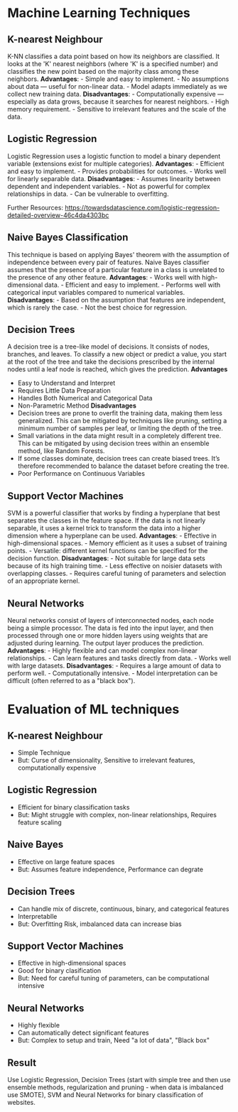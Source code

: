 # Machine Learning Techniques
## K-nearest Neighbour
K-NN classifies a data point based on how its neighbors are classified. It looks at the 'K' nearest neighbors (where 'K' is a specified number) and classifies the new point based on the majority class among these neighbors.
**Advantages**:
    - Simple and easy to implement.
    - No assumptions about data — useful for non-linear data.
    - Model adapts immediately as we collect new training data.
**Disadvantages**:
    - Computationally expensive — especially as data grows, because it searches for nearest neighbors.
    - High memory requirement.
    - Sensitive to irrelevant features and the scale of the data.

## Logistic Regression
Logistic Regression uses a logistic function to model a binary dependent variable (extensions exist for multiple categories).
**Advantages**:
    - Efficient and easy to implement.
    - Provides probabilities for outcomes.
    - Works well for linearly separable data.
**Disadvantages**:
    - Assumes linearity between dependent and independent variables.
    - Not as powerful for complex relationships in data.
    - Can be vulnerable to overfitting.

Further Resources:
https://towardsdatascience.com/logistic-regression-detailed-overview-46c4da4303bc

## Naive Bayes Classification
This technique is based on applying Bayes' theorem with the assumption of independence between every pair of features. Naive Bayes classifier assumes that the presence of a particular feature in a class is unrelated to the presence of any other feature.
**Advantages**:
    - Works well with high-dimensional data.
    - Efficient and easy to implement.
    - Performs well with categorical input variables compared to numerical variables.
**Disadvantages**:
    - Based on the assumption that features are independent, which is rarely the case.
    - Not the best choice for regression.

## Decision Trees
A decision tree is a tree-like model of decisions. It consists of nodes, branches, and leaves. To classify a new object or predict a value, you start at the root of the tree and take the decisions prescribed by the internal nodes until a leaf node is reached, which gives the prediction.
**Advantages**
- Easy to Understand and Interpret
- Requires Little Data Preparation
- Handles Both Numerical and Categorical Data
- Non-Parametric Method
**Disadvantages**
- Decision trees are prone to overfit the training data, making them less generalized. This can be mitigated by techniques like pruning, setting a minimum number of samples per leaf, or limiting the depth of the tree.
- Small variations in the data might result in a completely different tree. This can be mitigated by using decision trees within an ensemble method, like Random Forests.
- If some classes dominate, decision trees can create biased trees. It’s therefore recommended to balance the dataset before creating the tree.
- Poor Performance on Continuous Variables

## Support Vector Machines
SVM is a powerful classifier that works by finding a hyperplane that best separates the classes in the feature space. If the data is not linearly separable, it uses a kernel trick to transform the data into a higher dimension where a hyperplane can be used.
**Advantages**:
    - Effective in high-dimensional spaces.
    - Memory efficient as it uses a subset of training points.
    - Versatile: different kernel functions can be specified for the decision function.
**Disadvantages**:
    - Not suitable for large data sets because of its high training time.
    - Less effective on noisier datasets with overlapping classes.
    - Requires careful tuning of parameters and selection of an appropriate kernel.

## Neural Networks
Neural networks consist of layers of interconnected nodes, each node being a simple processor. The data is fed into the input layer, and then processed through one or more hidden layers using weights that are adjusted during learning. The output layer produces the prediction.
**Advantages**:
    - Highly flexible and can model complex non-linear relationships.
    - Can learn features and tasks directly from data.
    - Works well with large datasets.
**Disadvantages**:
    - Requires a large amount of data to perform well.
    - Computationally intensive.
    - Model interpretation can be difficult (often referred to as a "black box").


# Evaluation of ML techniques
## K-nearest Neighbour
- Simple Technique
- But: Curse of dimensionality, Sensitive to irrelevant features, computationally expensive 

## Logistic Regression
- Efficient for binary classification tasks
- But: Might struggle with complex, non-linear relationships, Requires feature scaling
## Naive Bayes
- Effective on large feature spaces
- But: Assumes feature independence, Performance can degrate 

## Decision Trees
- Can handle mix of discrete, continuous, binary, and categorical features
- Interpretablle
- But: Overfitting Risk, imbalanced data can increase bias 

## Support Vector Machines
- Effective in high-dimensional spaces
- Good for binary clasification
- But: Need for careful tuning of parameters, can be computational intensive

## Neural Networks
- Highly flexible
- Can automatically detect significant features
- But: Complex to setup and train, Need "a lot of data", "Black box"

## Result
Use Logistic Regression, Decision Trees (start with simple tree and then use ensemble methods, regularization and pruning - when data is imbalanced use SMOTE), SVM and Neural Networks for binary classification of websites.